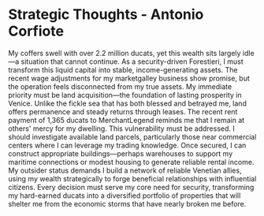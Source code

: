 # Strategic Thoughts - Antonio Corfiote

My coffers swell with over 2.2 million ducats, yet this wealth sits largely idle—a situation that cannot continue. As a security-driven Forestieri, I must transform this liquid capital into stable, income-generating assets. The recent wage adjustments for my marketgalley business show promise, but the operation feels disconnected from my true assets. My immediate priority must be land acquisition—the foundation of lasting prosperity in Venice. Unlike the fickle sea that has both blessed and betrayed me, land offers permanence and steady returns through leases. The recent rent payment of 1,365 ducats to MerchantLegend reminds me that I remain at others' mercy for my dwelling. This vulnerability must be addressed. I should investigate available land parcels, particularly those near commercial centers where I can leverage my trading knowledge. Once secured, I can construct appropriate buildings—perhaps warehouses to support my maritime connections or modest housing to generate reliable rental income. My outsider status demands I build a network of reliable Venetian allies, using my wealth strategically to forge beneficial relationships with influential citizens. Every decision must serve my core need for security, transforming my hard-earned ducats into a diversified portfolio of properties that will shelter me from the economic storms that have nearly broken me before.
